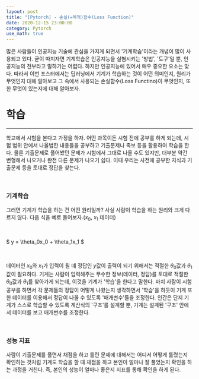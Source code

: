 ```yaml
---
layout: post
title: "[Pytorch] - 손실(=목적)함수(Loss Function)"
date: 2020-12-15 23:00:00
category: Pytorch
use_math: true
---
```


많은 사람들이 인공지능 기술에 관심을 가지게 되면서 '기계학습'이라는 개념이 많이 사용되고 있다. 굳이 따지자면 기계학습은 인공지능을 실혐시키는 '방법', '도구'일 뿐, 인공지능의 전부라고 말하기는 어렵다. 하지만 인공지능에 있어서 매우 중요한 요소는 맞다. 따라서 이번 포스터에서는 딥러닝에서 기계가 학습하는 것이 어떤 의미인지, 원리가 무엇인지 대해 알아보고 그 속에서 사용되는 손실함수(Loss Functino)이 무엇인지, 또한 무엇이 있는지에 대해 알아보자.

# 학습
<hr>

학교에서 시험을 본다고 가정을 하자. 어떤 과목이든 시험 전에 공부를 하게 되는데, 시험 범위 안에서 나올법한 내용들을 공부하고 기출문제나 족보 등을 활용하여 학습을 한다. 물론 기출문제로 풀어봤던 문제가 시험에서 그대로 나올 수도 있지만, 대부분 약간 변형해서 나오거나 완전 다른 문제가 나오기 쉽다. 이때 우리는 사전에 공부한 지식과 기출문제 등을 토대로 정답을 찾는다. 

<br>

### 기계학습

그러면 기계가 학습을 하는 건 어떤 원리일까? 사실 사람이 학습을 하는 원리와 크게 다르지 않다. 다음 식을 예로 들어보자.($x_0$, $x_1$ 데이터)

<br>

$
y = \theta_0x_0 + \theta_1x_1
$

<br>

데이터인 $x_0$와 $x_1$가 입력이 될 떄 정답인 $y$값이 출력이 되기 위해서는 적절한 $\theta_0$값과 $\theta_1$값이 필요하다. 기계는 사람이 입력해주는 무수한 정보(데이터, 정답)를 토대로 적절한 $\theta_0$값과 $\theta_1$를 찾아가게 되는데, 이것을 기계가 '학습'을 한다고 말한다. 마치 사람이 시험공부를 하면서 각 문제들의 정답이 어떻게 나왔는지 생각하면서 '학습'을 하듯이 기계 또한 데이터를 이용해서 정답이 나올 수 있도록 '매개변수'들을 조정한다. 인간은 단지 기계가 스스로 학습할 수 있도록 계산식의 '구조'를 설계할 뿐, 기계는 설계된 '구조' 안에서 데이터를 보고 매개변수를 조정한다.

<br>

### 성능 지표

사람이 기출문제를 풀면서 채점을 하고 틀린 문제에 대해서는 어디서 어떻게 틀렸는지 확인하는 것처럼 기계도 학습을 할 때 채점을 하고 본인이 얼마나 잘 풀었는지 확인을 하는 과정을 거친다. 즉, 본인의 성능이 얼마나 좋은지 지표를 통해 확인을 하게 된다. 

<br>
<br>
<br>
<br>
<br>
<br>
<br>
<br>
<br>
<br>
<br>
<br>
<br>
<br>
<br>
<br>
<br>
<br>
<br>
<br>
<br>
<br>
<br>
<br>
<br>
<br>
<br>
<br>
<br>
<br>
<br>
<br>
<br>
<br>
<br>
<br>


